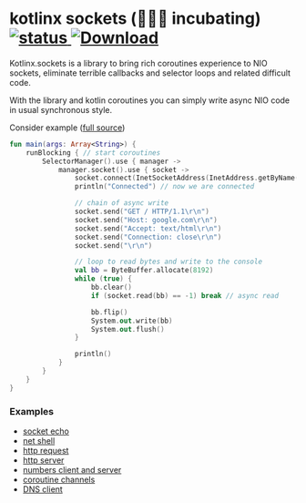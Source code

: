 # kotlinx sockets (🥚🥚🥚 incubating) [ ![status](https://img.shields.io/teamcity/http/teamcity.jetbrains.com/s/KotlinTools_KotlinxSockets_Build.svg) ](https://teamcity.jetbrains.com/guestAuth/viewType.html?buildTypeId=KotlinTools_KotlinxSockets_Build)  [ ![Download](https://api.bintray.com/packages/kotlin/kotlin-dev/kotlinx.sockets/images/download.svg) ](https://bintray.com/kotlin/kotlin-dev/kotlinx.sockets/_latestVersion)

Kotlinx.sockets is a library to bring rich coroutines experience to NIO sockets, eliminate terrible callbacks and selector loops and related difficult code.
  
With the library and kotlin coroutines you can simply write async NIO code in usual synchronous style.
 
Consider example ([full source](examples/src/main/kotlin/kotlinx/sockets/examples/HttpClient.kt))
  
```kotlin
fun main(args: Array<String>) {
    runBlocking { // start coroutines
        SelectorManager().use { manager ->
            manager.socket().use { socket ->
                socket.connect(InetSocketAddress(InetAddress.getByName("google.com"), 80))
                println("Connected") // now we are connected

                // chain of async write
                socket.send("GET / HTTP/1.1\r\n")
                socket.send("Host: google.com\r\n")
                socket.send("Accept: text/html\r\n")
                socket.send("Connection: close\r\n")
                socket.send("\r\n")

                // loop to read bytes and write to the console
                val bb = ByteBuffer.allocate(8192)
                while (true) {
                    bb.clear()
                    if (socket.read(bb) == -1) break // async read

                    bb.flip()
                    System.out.write(bb)
                    System.out.flush()
                }

                println()
            }
        }
    }
}
```

### Examples

 - [socket echo](examples/src/main/kotlin/kotlinx/sockets/examples/Echo.kt)
 - [net shell](examples/src/main/kotlin/kotlinx/sockets/examples/NetShell.kt)
 - [http request](examples/src/main/kotlin/kotlinx/sockets/examples/HttpClient.kt)
 - [http server](examples/src/main/kotlin/kotlinx/sockets/examples/HttpServer.kt)
 - [numbers client and server](examples/src/main/kotlin/kotlinx/sockets/examples/numbers)
 - [coroutine channels](examples/src/main/kotlin/kotlinx/sockets/examples/CoroutineChannels.kt)
 - [DNS client](examples/src/main/kotlin/kotlinx/sockets/examples/dns)

